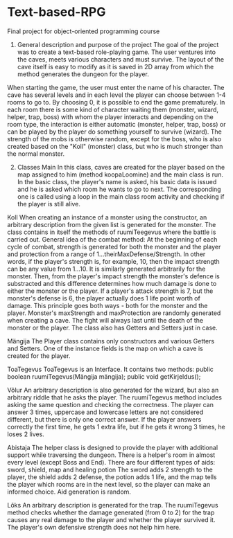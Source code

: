 # Text-based-RPG
Final project for object-oriented programming course
1. General description and purpose of the project
The goal of the project was to create a text-based role-playing game. The user ventures into the caves, meets various characters and must survive. 
The layout of the cave itself is easy to modify as it is saved in 2D array from which the method generates the dungeon for the player.

When starting the game, the user must enter the name of his character. The cave has several levels and in each level
the player can choose between 1-4 rooms to go to. By choosing 0, it is possible to end the game prematurely. In each
room there is some kind of character waiting them (monster, wizard, helper, trap, boss) with whom the player interacts
and depending on the room type, the interaction is either automatic (monster, helper, trap, boss) or can be played by the player
do something yourself to survive (wizard). The strength of the mobs is otherwise random, except for the boss, who is also
created based on the "Koll" (monster) class, but who is much stronger than the normal monster.

2. Classes
Main
In this class, caves are created for the player based on the map assigned to him (method koopaLoomine) and
the main class is run. In the basic class, the player's name is asked, his basic data is issued and
he is asked which room he wants to go to next. The corresponding one is called using a loop in the main class
room activity and checking if the player is still alive.

Koll
When creating an instance of a monster using the constructor, an arbitrary description from the given list is generated for the monster. The class contains
in itself the methods of ruumiTeegevus where the battle is carried out.
General idea of the combat method: At the beginning of each cycle of combat, strength is generated for both the monster and the player
and protection from a range of 1...theirMaxDefense/Strength. In other words, if the player's strength is, for example, 10, then
the impact strength can be any value from 1...10. It is similarly generated arbitrarily for the monster. Then, from the player's impact strength the monster's defence is substracted
and this difference determines how much damage is done to either the monster or the player. If a player's attack strength is 7, but the monster's defense is 6, the player
actually does 1 life point worth of damage. This principle goes both ways - both for the monster and the player. Monster's maxStrength and maxProtection are
randomly generated when creating a cave. The fight will always last until the death of the monster or the player. The class also has Getters and Setters just in case.

Mängija
The Player class contains only constructors and various Getters and Setters. One of
the instance fields is the map on which a cave is created for the player.

ToaTegevus
ToaTegevus is an Interface. It contains two methods:
public boolean ruumiTegevus(Mängija mängija);
public void getKirjeldus();

Võlur
An arbitrary description is also generated for the wizard, but also an arbitrary riddle that he asks the player.
The ruumiTegevus method includes asking the same question and checking the correctness.
The player can answer 3 times, uppercase and lowercase letters are not considered different, but there is only one correct answer.
If the player answers correctly the first time, he gets 1 extra life, but if he gets it wrong 3 times, he loses 2 lives.

Abistaja
The helper class is designed to provide the player with additional support while traversing the dungeon. There is a helper's room
in almost every level (except Boss and End). There are four different types of aids: sword, shield, map and healing potion
The sword adds 2 strength to the player, the shield adds 2 defense, the potion adds 1 life, and the map tells the player which rooms are in the next level,
so the player can make an informed choice. Aid generation is random.

Lõks
An arbitrary description is generated for the trap. The ruumiTegevus method checks whether the damage generated (from 0 to 2) for the trap
causes any real damage to the player and whether the player survived it. The player's own defensive strength does not help him here.

